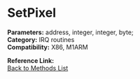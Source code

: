 # SetPixel

**Parameters:** address, integer, integer, byte;  
**Category:** IRQ routines  
**Compatibility:** X86, M1ARM  

**Reference Link:**  
[Back to Methods List](../../SUMMARY.md)
